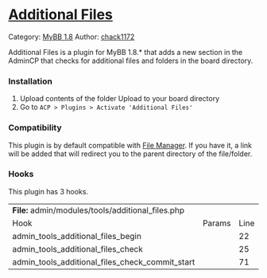 # [Additional Files](http://www.chack1172.altervista.org/Projects/MyBB-18/Additional-Files.html)
Category: [MyBB 1.8](http://www.chack1172.altervista.org/Projects/MyBB-18/)
Author: [chack1172](http://www.chack1172.altervista.org/?language=english)

Additional Files is a plugin for MyBB 1.8.* that adds a new section in the AdminCP that checks for additional files and folders in the board directory.

### Installation
1. Upload contents of the folder Upload to your board directory
2. Go to `ACP > Plugins > Activate 'Additional Files'` 

### Compatibility
This plugin is by default compatible with [File Manager](http://www.chack1172.altervista.org/Projects/MyBB-18/File-Manager.html).
If you have it, a link will be added that will redirect you to the parent directory of the file/folder.

### Hooks
This plugin has 3 hooks.
<table>
<tbody>
    <tr>
        <td colspan="3"><strong>File:</strong> admin/modules/tools/additional_files.php</td>
    </tr>
    <tr>
        <td>Hook</td>
        <td>Params</td>
        <td>Line</td>
    </tr>
    <tr>
        <td>admin_tools_additional_files_begin</td>
        <td></td>
        <td>22</td>
    </tr>
    <tr>
        <td>admin_tools_additional_files_check</td>
        <td></td>
        <td>25</td>
    </tr>
    <tr>
        <td>admin_tools_additional_files_check_commit_start</td>
        <td></td>
        <td>71</td>
    </tr>
</tbody>
</table>
